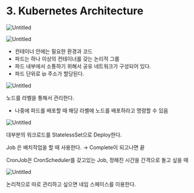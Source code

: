 # 3. Kubernetes Architecture

![Untitled](https://s3-us-west-2.amazonaws.com/secure.notion-static.com/95528006-f75d-4129-81ef-2fa4672dea30/Untitled.png)

![Untitled](https://s3-us-west-2.amazonaws.com/secure.notion-static.com/c3e53853-8129-4ef3-b563-9fb227a06dc9/Untitled.png)

- 컨테이너 안에는 필요한 환경과 코드
- 파드는 하나 이상의 컨테이너를 갖는 논리적 그룹
- 파드 내부에서 소통하기 위해서 공유 네트워크가 구성되어 있다.
- 파드 단위로 ip 주소가 할당된다.

![Untitled](https://s3-us-west-2.amazonaws.com/secure.notion-static.com/306b2eed-54bf-46c1-929c-2c3f94d72045/Untitled.png)

노드를 라벨을 통해서 관리한다.

- 나중에 파드를 배포할 때 해당 라벨에 노드를 배포하라고 명령할 수 있음

![Untitled](https://s3-us-west-2.amazonaws.com/secure.notion-static.com/dd47e4ff-b8d7-4b06-bf82-a0bbb66ca52d/Untitled.png)

대부분의 워크로드를 StatelessSet으로 Deploy한다.

Job 은 배치작업을 할 때 사용한다. → Complete이 되고나면 끝

CronJob은 CronScheduler를 갖고있는 Job, 정해진 시간을 간격으로 돌고 싶을 때

![Untitled](https://s3-us-west-2.amazonaws.com/secure.notion-static.com/44354ca0-75ab-41ff-99c5-fc35927bc3aa/Untitled.png)

논리적으로 따로 관리하고 싶으면 네임 스페이스를 이용한다.